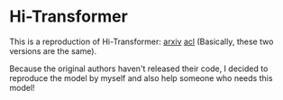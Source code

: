 # Hi-Transformer

This is a reproduction of Hi-Transformer: [arxiv](https://arxiv.org/pdf/2106.01040) [acl](https://aclanthology.org/2021.acl-short.107.pdf) (Basically, these two versions are the same).

Because the original authors haven't released their code, I decided to reproduce the model by myself and also help someone who needs this model!
